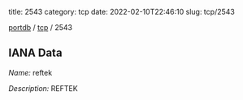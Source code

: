 title: 2543
category: tcp
date: 2022-02-10T22:46:10
slug: tcp/2543

[portdb](/) / [tcp](/category/tcp.html) / 2543


## IANA Data

_Name:_ reftek

_Description:_ REFTEK

